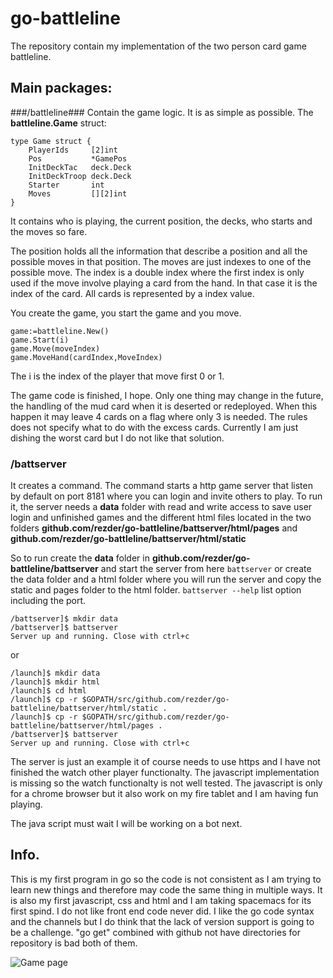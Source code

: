 # go-battleline

The repository contain my implementation of the two person card game battleline.


## Main packages:

###/battleline###
Contain the game logic. It is as simple as possible. The **battleline.Game** struct:

``` 
type Game struct {
	PlayerIds     [2]int
	Pos           *GamePos
	InitDeckTac   deck.Deck
	InitDeckTroop deck.Deck
	Starter       int
	Moves         [][2]int
}
```

It contains who is playing, the current position, the decks, who starts and the moves so fare.

The position holds all the information that describe a position and all the possible moves in that position. The moves are just indexes to one of the possible move. The index is a double index where the first index is only used if the move involve playing a card from the hand. In that case it is the index of the card. All cards is represented by a index value.

You create the game, you start the game and you move.
```
game:=battleline.New()
game.Start(i)
game.Move(moveIndex)
game.MoveHand(cardIndex,MoveIndex)
```
The i is the index of the player that move first 0 or 1.

The game code is finished, I hope. Only one thing may change in the future, the handling of the mud card when it is deserted or redeployed. When this happen it may leave 4 cards on a flag where only 3 is needed. The rules does not specify what to do with the excess cards. Currently I am just dishing the worst card but I do not like that solution.


### /battserver
It creates a command. The command starts a http game server that listen by default on port 8181 where you can login and invite others to play. To run it, the server needs a **data** folder with read and write access to save user login and unfinished games and the different html files located in the two folders **github.com/rezder/go-battleline/battserver/html/pages** and **github.com/rezder/go-battleline/battserver/html/static**

So to run create the **data** folder in **github.com/rezder/go-battleline/battserver** and start the server from here `battserver` or create the data folder and a html folder where you will run the server and copy the static and pages folder to the html folder. `battserver --help` list option including the port.
```
/battserver]$ mkdir data
/battserver]$ battserver
Server up and running. Close with ctrl+c
```
or 

```
/launch]$ mkdir data
/launch]$ mkdir html
/launch]$ cd html
/launch]$ cp -r $GOPATH/src/github.com/rezder/go-battleline/battserver/html/static .
/launch]$ cp -r $GOPATH/src/github.com/rezder/go-battleline/battserver/html/pages .
/battserver]$ battserver
Server up and running. Close with ctrl+c
```

The server is just an example it of course needs to use https and I have not finished the watch other player functionalty. The javascript implementation is missing so the watch functionalty is not well tested. The javascript is only for a chrome browser but it also work on my fire tablet and I am having fun playing.

The java script must wait I will be working on a bot next.

## Info.
This is my first program in go so the code is not consistent as I am trying to learn new things and therefore may code the same thing in multiple ways. It is also my first javascript, css and html and I am taking spacemacs for its first spind.
I do not like front end code never did. I like the go code syntax and the channels but I do think that the lack of version support is going to be a challenge. "go get" combined with github not have directories for repository is bad both of them.

![Game page](batt.png)




